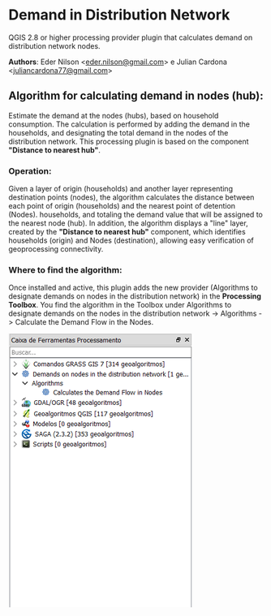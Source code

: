 # Demand in Distribution Network
QGIS 2.8 or higher processing provider plugin that calculates demand on distribution network nodes.

**Authors**: Eder Nilson <[eder.nilson@gmail.com](mailto:eder.nilson@gmail.com)>  e Julian Cardona <[juliancardona77@gmail.com](mailto:juliancardona77@gmail.com)>

Algorithm for calculating demand in nodes (hub):
---- 
Estimate the demand at the nodes (hubs), based on household consumption. The calculation is performed by adding the demand in the households, and designating the total demand in the nodes of the distribution network. This processing plugin is based on the component **"Distance to nearest hub"**.
### Operation: 
Given a layer of origin (households) and another layer representing destination points (nodes), the algorithm calculates the distance between each point of origin (households) and the nearest point of detention (Nodes). households, and totaling the demand value that will be assigned to the nearest node (hub). In addition, the algorithm displays a "line" layer, created by the **"Distance to nearest hub"** component, which identifies households (origin) and Nodes (destination), allowing easy verification of geoprocessing connectivity.

### Where to find the algorithm:
Once installed and active, this plugin adds the new provider (Algorithms to designate demands on nodes in the distribution network) in the **Processing Toolbox**. 
You find the algorithm in the Toolbox under Algorithms to designate demands on the nodes in the distribution network -> Algorithms -> Calculate the Demand Flow in the Nodes.

![Processing Toolbox](/assets/tools.png "Processing Toolbox")
